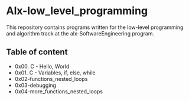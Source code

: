 # Alx-low_level_programming

This repository contains programs written for the low-level programming and algorithm track at the alx-SoftwareEngineering program.

## Table of content
- 0x00. C - Hello, World
- 0x01. C - Variables, if, else, while
- 0x02-functions_nested_loops
- 0x03-debugging
- 0x04-more_functions_nested_loops
